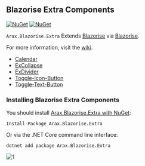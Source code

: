 ## Blazorise Extra Components
[![NuGet](https://img.shields.io/nuget/vpre/Arax.Blazorise.Extra.svg)](https://www.nuget.org/packages/Arax.Blazorise.Extra)  [![NuGet](https://img.shields.io/nuget/dt/Arax.Blazorise.Extra.svg)](https://www.nuget.org/packages/Arax.Blazorise.Extra)

`Arax.Blazorise.Extra` Extends [Blazorise](https://blazorise.com) via [Blazorise](https://blazorise.com).  

For more information, visit the [wiki](https://github.com/araxis/Blazorise_ExComponents/wiki).

*   [Calendar](https://github.com/araxis/Blazorise_ExComponents/wiki/Calendar)
*   [ExCollapse](https://github.com/araxis/Blazorise_ExComponents/wiki/ExCollapse)
*   [ExDivider](https://github.com/araxis/Blazorise_ExComponents/wiki/ExDivider)
*   [Toggle-Icon-Button](https://github.com/araxis/Blazorise_ExComponents/wiki/Toggle-Icon-Button)
*   [Toggle-Text-Button](https://github.com/araxis/Blazorise_ExComponents/wiki/Toggle-Text-Button)

### Installing Blazorise Extra Components

You should install [Arax.Blazorise.Extra with NuGet](https://www.nuget.org/packages/Arax.Blazorise.Extra):

```
Install-Package Arax.Blazorise.Extra
```

Or via the .NET Core command line interface:

```
dotnet add package Arax.Blazorise.Extra
```
![1](https://user-images.githubusercontent.com/1418779/160439702-f07c567c-770a-49b4-9e52-a70e927ebb1b.png)

